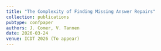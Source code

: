 ```yaml
---
title: "The Complexity of Finding Missing Answer Repairs"
collection: publications
pubtype: confpaper
authors: J. Comer, V. Tannen
date: 2026-03-24
venue: ICDT 2026 (To appear)
---
```

